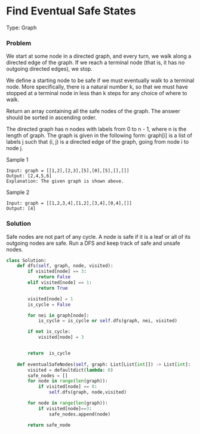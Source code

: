 
# Find Eventual Safe States


Type: Graph

### Problem

We start at some node in a directed graph, and every turn, we walk along a directed edge of the graph. If we reach a terminal node (that is, it has no outgoing directed edges), we stop.

We define a starting node to be safe if we must eventually walk to a terminal node. More specifically, there is a natural number k, so that we must have stopped at a terminal node in less than k steps for any choice of where to walk.

Return an array containing all the safe nodes of the graph. The answer should be sorted in ascending order.

The directed graph has n nodes with labels from 0 to n - 1, where n is the length of graph. The graph is given in the following form: graph[i] is a list of labels j such that (i, j) is a directed edge of the graph, going from node i to node j.

Sample 1
```
Input: graph = [[1,2],[2,3],[5],[0],[5],[],[]]
Output: [2,4,5,6]
Explanation: The given graph is shown above.
```
Sample 2
```
Input: graph = [[1,2,3,4],[1,2],[3,4],[0,4],[]]
Output: [4]

```

### Solution

Safe nodes are not part of any cycle. 
A node is safe if it is a leaf or all of its outgoing nodes are safe. 
Run a DFS and keep track of safe and unsafe nodes.

```python
class Solution:
    def dfs(self, graph, node, visited):
        if visited[node] == 3:
            return False
        elif visited[node] == 1:
            return True

        visited[node] = 1
        is_cycle = False

        for nei in graph[node]:
            is_cycle = is_cycle or self.dfs(graph, nei, visited)

        if not is_cycle:
            visited[node] = 3


        return  is_cycle
    
    def eventualSafeNodes(self, graph: List[List[int]]) -> List[int]:
        visited = defaultdict(lambda: 0)
        safe_nodes = []
        for node in range(len(graph)):
            if visited[node] == 0:
                self.dfs(graph, node,visited)

        for node in range(len(graph)):
            if visited[node]==3:
                safe_nodes.append(node)

        return safe_node
```
